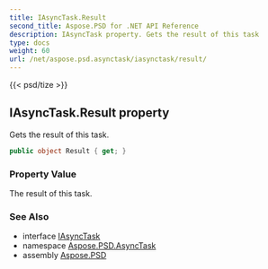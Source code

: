 ```yaml
---
title: IAsyncTask.Result
second_title: Aspose.PSD for .NET API Reference
description: IAsyncTask property. Gets the result of this task
type: docs
weight: 60
url: /net/aspose.psd.asynctask/iasynctask/result/
---
```

{{< psd/tize >}}
## IAsyncTask.Result property

Gets the result of this task.

```csharp
public object Result { get; }
```

### Property Value

The result of this task.

### See Also

* interface [IAsyncTask](../)
* namespace [Aspose.PSD.AsyncTask](../../../aspose.psd.asynctask/)
* assembly [Aspose.PSD](../../../)


